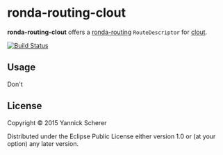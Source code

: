 # ronda-routing-clout

__ronda-routing-clout__ offers a [ronda-routing](https://github.com/xsc/ronda-routing) `RouteDescriptor` for [clout](https://github.com/weavejester/clout).

[![Build Status](https://travis-ci.org/xsc/ronda-routing-clout.svg)](https://travis-ci.org/xsc/ronda-routing-clout)

## Usage

Don't

## License

Copyright &copy; 2015 Yannick Scherer

Distributed under the Eclipse Public License either version 1.0 or (at
your option) any later version.
